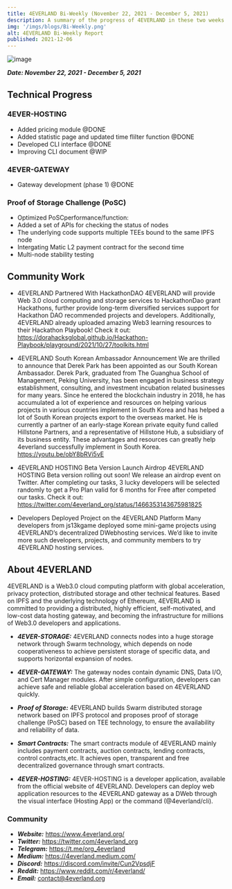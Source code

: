 ```yaml
---
title: 4EVERLAND Bi-Weekly (November 22, 2021 - December 5, 2021)
description: A summary of the progress of 4EVERLAND in these two weeks.
img: '/imgs/blogs/Bi-Weekly.png'
alt: 4EVERLAND Bi-Weekly Report
published: 2021-12-06
---
```


![image](/imgs/blogs/Bi-Weekly.png)

**_Date: November 22, 2021 - December 5, 2021_**

## Technical Progress

### 4EVER-HOSTING

- Added pricing module @DONE
- Added statistic page and updated time flilter function @DONE
- Developed CLI interface @DONE
- Improving CLI document @WIP

### 4EVER-GATEWAY

- Gateway development (phase 1) @DONE

### Proof of Storage Challenge (PoSC)

- Optimized PoSCperformance/function:
- Added a set of APIs for checking the status of nodes
- The underlying code supports multiple TEEs bound to the same IPFS node
- Intergating Matic L2 payment contract for the second time
- Multi-node stability testing

## Community Work

- 4EVERLAND Partnered With HackathonDAO
  4EVERLAND will provide Web 3.0 cloud computing and storage services to HackathonDao
  grant Hackathons, further provide long-term diversified services support for Hackathon DAO recommended projects and developers. Additionally, 4EVERLAND already uploaded amazing Web3 learning resources to their Hackathon Playbook! Check it out: https://dorahacksglobal.github.io/Hackathon-Playbook/playground/2021/10/27/toolkits.html

- 4EVERLAND South Korean Ambassador Announcement
  We are thrilled to announce that Derek Park has been appointed as our South Korean Ambassador. Derek Park, graduated from The Guanghua School of Management, Peking University, has been engaged in business strategy establishment, consulting, and investment incubation related businesses for many years. Since he entered the blockchain industry in 2018, he has accumulated a lot of experience and resources on helping various projects in various countries implement in South Korea and has helped a lot of South Korean projects export to the overseas market. He is currently a partner of an early-stage Korean private equity fund called Hillstone Partners, and a representative of Hillstone Hub, a subsidiary of its business entity. These advantages and resources can greatly help 4everland successfully implement in South Korea.
  https://youtu.be/obY8bRVi5vE

- 4EVERLAND HOSTING Beta Version Launch Airdrop
  4EVERLAND HOSTING Beta version rolling out soon! We release an airdrop event on Twitter. After completing our tasks, 3 lucky developers will be selected randomly to get a Pro Plan valid for 6 months for Free after competed our tasks. Check it out: https://twitter.com/4everland_org/status/1466353143675981825

- Developers Deployed Project on the 4EVERLAND Platform
  Many developers from js13kgame deployed some mini-game projects using 4EVERLAND’s decentralized DWebhosting services. We’d like to invite more such developers, projects, and community members to try 4EVERLAND hosting services.

## About 4EVERLAND

4EVERLAND is a Web3.0 cloud computing platform with global acceleration, privacy protection, distributed storage and other technical features. Based on IPFS and the underlying technology of Ethereum, 4EVERLAND is committed to providing a distributed, highly efficient, self-motivated, and low-cost data hosting gateway, and becoming the infrastructure for millions of Web3.0 developers and applications.

- **_4EVER-STORAGE:_** 4EVERLAND connects nodes into a huge storage network through Swarm technology, which depends on node cooperativeness to achieve persistent storage of specific data, and supports horizontal expansion of nodes.

- **_4EVER-GATEWAY:_** The gateway nodes contain dynamic DNS, Data I/O, and Cert Manager modules. After simple configuration, developers can achieve safe and reliable global acceleration based on 4EVERLAND quickly.

- **_Proof of Storage:_** 4EVERLAND builds Swarm distributed storage network based on IPFS protocol and proposes proof of storage challenge (PoSC) based on TEE technology, to ensure the availability and reliability of data.

- **_Smart Contracts:_** The smart contracts module of 4EVERLAND mainly includes payment contracts, auction contracts, lending contracts, control contracts,etc. It achieves open, transparent and free decentralized governance through smart contracts.

- **_4EVER-HOSTING:_** 4EVER-HOSTING is a developer application, available from the official website of 4EVERLAND. Developers can deploy web application resources to the 4EVERLAND gateway as a DWeb through the visual interface (Hosting App) or the command (@4everland/cli).

### Community

- **_Website:_** https://www.4everland.org/
- **_Twitter:_** https://twitter.com/4everland_org
- **_Telegram:_** https://t.me/org_4everland
- **_Medium:_** https://4everland.medium.com/
- **_Discord:_** https://discord.com/invite/Cun2VpsdjF
- **_Reddit:_** https://www.reddit.com/r/4everland/
- **_Email:_** contact@4everland.org
